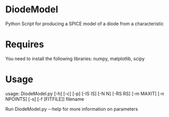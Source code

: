 # DiodeModel
Python Script for producing a SPICE model of a diode from a characteristic

# Requires
You need to install the following libraries: numpy, matplotlib, scipy

# Usage
usage: DiodeModel.py [-h] [-c] [-p] [-IS IS] [-N N] [-RS RS] [-m MAXIT] [-n NPOINTS] [-s] [-f [FITFILE]] filename

Run DiodeModel.py --help for more information on parameters
